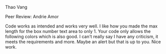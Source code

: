 Thao Vang

Peer Review: Andrie Amor

Code works as intended and works very well. I like how you made the max length for the box number text area to only 1. Your code only allows the following colors which is also good. I can't really say I have any criticism, it meets the requirements and more. Maybe an alert but that is up to you. Nice work.